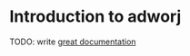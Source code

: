 # Introduction to adworj

TODO: write [great documentation](http://jacobian.org/writing/what-to-write/)
